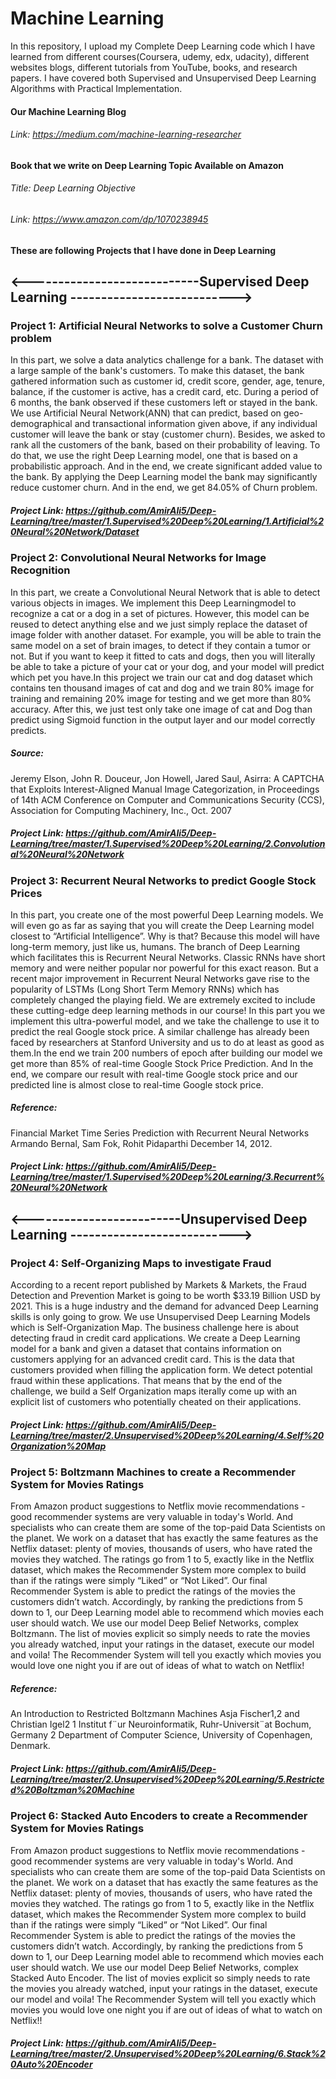 # Machine Learning
In this repository, I upload my Complete Deep Learning code which I have learned from different courses(Coursera, udemy, edx, udacity), different websites blogs, different tutorials from YouTube, books, and research papers. I have covered both Supervised and Unsupervised Deep Learning Algorithms with Practical Implementation.

#### Our Machine Learning Blog
###### Link: https://medium.com/machine-learning-researcher

#### Book that we write on Deep Learning Topic Available on Amazon
###### Title: Deep Learning Objective
###### Link: https://www.amazon.com/dp/1070238945

#### These are following Projects that I have done in Deep Learning

  ## <----------------------------Supervised Deep Learning --------------------------->
  
### Project 1: Artificial Neural Networks to solve a Customer Churn problem
In this part, we solve a data analytics challenge for a bank. The dataset with a large sample of the bank's customers. To make this dataset, the bank gathered information such as customer id, credit score, gender, age, tenure, balance, if the customer is active, has a credit card, etc. During a period of 6 months, the bank observed if these customers left or stayed in the bank. We use Artificial Neural Network(ANN) that can predict, based on geo-demographical and transactional information given above, if any individual customer will leave the bank or stay (customer churn). Besides, we asked to rank all the customers of the bank, based on their probability of leaving. To do that, we use the right Deep Learning model, one that is based on a probabilistic approach. And in the end, we create significant added value to the bank. By applying the Deep Learning model the bank may significantly reduce customer churn. And in the end, we get 84.05% of Churn problem.
##### Project Link: https://github.com/AmirAli5/Deep-Learning/tree/master/1.Supervised%20Deep%20Learning/1.Artificial%20Neural%20Network/Dataset


### Project 2: Convolutional Neural Networks for Image Recognition
In this part, we create a Convolutional Neural Network that is able to detect various objects in images. We implement this Deep Learningmodel to recognize a cat or a dog in a set of pictures. However, this model can be reused to detect anything else and we just simply replace the dataset of image folder with another dataset. For example, you will be able to train the same model on a set of brain images, to detect if they contain a tumor or not. But if you want to keep it fitted to cats and dogs, then you will literally be able to take a picture of your cat or your dog, and your model will predict which pet you have.In this project we train our cat and dog dataset which contains ten thousand images of cat and dog and we train 80% image for training and remaining 20% image for testing and we get more than 80% accuracy. After this, we just test only take one image of cat and Dog than predict using Sigmoid function in the output layer and our model correctly predicts.
##### Source: 
Jeremy Elson, John R. Douceur, Jon Howell, Jared Saul, Asirra: A CAPTCHA that Exploits Interest-Aligned Manual Image Categorization, in Proceedings of 14th ACM Conference on Computer and Communications Security (CCS), Association for Computing Machinery, Inc., Oct. 2007
##### Project Link: https://github.com/AmirAli5/Deep-Learning/tree/master/1.Supervised%20Deep%20Learning/2.Convolutional%20Neural%20Network

### Project 3: Recurrent Neural Networks to predict Google Stock Prices
In this part, you create one of the most powerful Deep Learning models. We will even go as far as saying that you will create the Deep Learning model closest to “Artificial Intelligence”. Why is that? Because this model will have long-term memory, just like us, humans. The branch of Deep Learning which facilitates this is Recurrent Neural Networks. Classic RNNs have short memory and were neither popular nor powerful for this exact reason. But a recent major improvement in Recurrent Neural Networks gave rise to the popularity of LSTMs (Long Short Term Memory RNNs) which has completely changed the playing field. We are extremely excited to include these cutting-edge deep learning methods in our course! In this part you we implement this ultra-powerful model, and we take the challenge to use it to predict the real Google stock price. A similar challenge has already been faced by researchers at Stanford University and us to do at least as good as them.In the end we train 200 numbers of epoch after building our model we get more than 85% of real-time Google Stock Price Prediction. And In the end, we compare our result with real-time Google stock price and our predicted line is almost close to real-time Google stock price.
##### Reference:
Financial Market Time Series Prediction with Recurrent Neural Networks Armando Bernal, Sam Fok, Rohit Pidaparthi December 14, 2012.
##### Project Link: https://github.com/AmirAli5/Deep-Learning/tree/master/1.Supervised%20Deep%20Learning/3.Recurrent%20Neural%20Network

## <-------------------------Unsupervised Deep Learning --------------------------->

### Project 4: Self-Organizing Maps to investigate Fraud
According to a recent report published by Markets & Markets, the Fraud Detection and Prevention Market is going to be worth $33.19 Billion USD by 2021. This is a huge industry and the demand for advanced Deep Learning skills is only going to grow. We use Unsupervised Deep Learning Models which is Self-Organization Map. The business challenge here is about detecting fraud in credit card applications. We create a Deep Learning model for a bank and given a dataset that contains information on customers applying for an advanced credit card. This is the data that customers provided when filling the application form. We detect potential fraud within these applications. That means that by the end of the challenge, we build a Self Organization maps iterally come up with an explicit list of customers who potentially cheated on their applications.
##### Project Link: https://github.com/AmirAli5/Deep-Learning/tree/master/2.Unsupervised%20Deep%20Learning/4.Self%20Organization%20Map

### Project 5: Boltzmann Machines to create a Recommender System for Movies Ratings
From Amazon product suggestions to Netflix movie recommendations - good recommender systems are very valuable in today's World. And specialists who can create them are some of the top-paid Data Scientists on the planet. We work on a dataset that has exactly the same features as the Netflix dataset: plenty of movies, thousands of users, who have rated the movies they watched. The ratings go from 1 to 5, exactly like in the Netflix dataset, which makes the Recommender System more complex to build than if the ratings were simply “Liked” or “Not Liked”. Our final Recommender System is able to predict the ratings of the movies the customers didn’t watch. Accordingly, by ranking the predictions from 5 down to 1, our Deep Learning model able to recommend which movies each user should watch. We use our model Deep Belief Networks, complex Boltzmann. The list of movies explicit so simply needs to rate the movies you already watched, input your ratings in the dataset, execute our model and voila! The Recommender System will tell you exactly which movies you would love one night you if are out of ideas of what to watch on Netflix! 
##### Reference:
An Introduction to Restricted Boltzmann Machines Asja Fischer1,2 and Christian Igel2 1 Institut f¨ur Neuroinformatik, Ruhr-Universit¨at Bochum, Germany 2 Department of Computer Science, University of Copenhagen, Denmark.
##### Project Link: https://github.com/AmirAli5/Deep-Learning/tree/master/2.Unsupervised%20Deep%20Learning/5.Restricted%20Boltzman%20Machine

### Project 6: Stacked Auto Encoders to create a Recommender System for Movies Ratings
From Amazon product suggestions to Netflix movie recommendations - good recommender systems are very valuable in today's World. And specialists who can create them are some of the top-paid Data Scientists on the planet. We work on a dataset that has exactly the same features as the Netflix dataset: plenty of movies, thousands of users, who have rated the movies they watched. The ratings go from 1 to 5, exactly like in the Netflix dataset, which makes the Recommender System more complex to build than if the ratings were simply “Liked” or “Not Liked”. Our final Recommender System is able to predict the ratings of the movies the customers didn’t watch. Accordingly, by ranking the predictions from 5 down to 1, our Deep Learning model able to recommend which movies each user should watch. We use our model Deep Belief Networks, complex Stacked Auto Encoder. The list of movies explicit so simply needs to rate the movies you already watched, input your ratings in the dataset, execute our model and voila! The Recommender System will tell you exactly which movies you would love one night you if are out of ideas of what to watch on Netflix!!
##### Project Link: https://github.com/AmirAli5/Deep-Learning/tree/master/2.Unsupervised%20Deep%20Learning/6.Stack%20Auto%20Encoder
